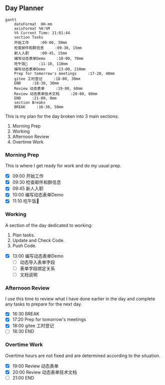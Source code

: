 ## Day Planner
```mermaid
gantt
    dateFormat  HH-mm
    axisFormat %H:%M
    %% Current Time: 21:01:44
    section Tasks
    开始工作     :09-00, 30mm
    检查邮件和群信息     :09-30, 15mm
    新人入职     :09-45, 15mm
    编写动态表单Demo     :10-00, 70mm
    吃午饭🥣     :11-10, 110mm
    编写动态表单Demo     :13-00, 210mm
    Prep for tomorrow's meetings     :17-20, 40mm
    gitee 工时登记     :18-00, 30mm
    END     :18-30, 30mm
    Review 动态表单     :19-00, 60mm
    Review 动态表单技术文档     :20-00, 60mm
    END     :21-00, 0mm
    section Breaks
    BREAK     :16-30, 50mm
```

This is my plan for the day broken into 3 main sections:
1. Morning Prep
2. Working
3. Afternoon Review
4. Overtime Work

### Morning Prep

This is where I get ready for work and do my usual prep.

- [x] 09:00 开始工作
- [x] 09:30 检查邮件和群信息
- [x] 09:45 新人入职
- [x] 10:00 编写动态表单Demo
- [x] 11:10 吃午饭🥣

### Working

A section of the day dedicated to working:

1. Plan tasks.
2. Update and Check Code.
3. Push Code.
   
- [x] 13:00 编写动态表单Demo
  - [ ] 动态导入表单字段
  - [ ] 表单字段绑定关系
  - [ ] 文档说明

### Afternoon Review

I use this time to review what I have done earlier in the day and complete any tasks to prepare for the next day.

- [x] 16:30 BREAK
- [x] 17:20 Prep for tomorrow's meetings
- [x] 18:00 gitee 工时登记
- [ ] 18:30 END

### Overtime Work

Overtime hours are not fixed and are determined according to the situation.

- [x] 19:00 Review 动态表单
- [x] 20:00 Review 动态表单技术文档
- [ ] 21:00 END